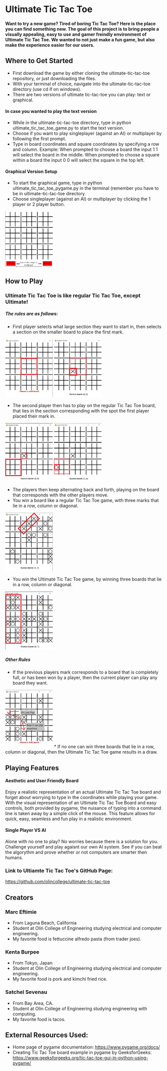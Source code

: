 # Ultimate Tic Tac Toe

#### Want to try a new game? Tired of boring Tic Tac Toe? Here is the place you can find something new. The goal of this project is to bring people a visually appealing, easy to use and gamer freindly environment of Ultimate Tic Tac Toe. We wanted to not just make a fun game, but also make the experience easier for our users.


## Where to Get Started
* First download the game by either cloning the ultimate-tic-tac-toe repository, or just downloading the files.
* With your terminal of choice, navigate into the ultimate-tic-tac-toe directory (use cd if on windows).
* There are two versions of ultimate tic-tac-toe you can play: text or graphical.

#### In case you wanted to play the text version
* While in the ultimate-tic-tac-toe directory, type in python ultimate_tic_tac_toe_game.py to start the text version.
* Choose if you want to play singleplayer (against an AI) or multiplayer by following the first prompt.
* Type in board coordinates and square coordinates by specifying a row and column. Example: When prompted to choose a board the input 1 1 will select the board in the middle. When prompted to choose a square within a board the input 0 0 will select the square in the top left.

#### Graphical Version Setup
* To start the graphical game, type in python ultimate_tic_tac_toe_pygame.py in the terminal (remember you have to be in ultimate-tic-tac-toe directory.
* Choose singleplayer (against an AI) or multiplayer by clicking the 1 player or 2 player button.

<img src="images/ss1.jpg" width="30%" height="30%">

## How to Play

### Ultimate Tic Tac Toe is like regular Tic Tac Toe, except Ultimate!

##### The rules are as follows:

* First player selects what large section they want to start in, then selects a section on the smaller board to place the first mark.

<img src="images/ss2.jpg" width="30%" height="30%">


<img src="images/ss3.1.jpg" width="30%" height="30%">

* The second player then has to play on the regular Tic Tac Toe board, that lies in the section corresponding with the spot the first player placed their mark in.

<img src="images/ss3.2.jpg" width="30%" height="30%">


<img src="images/ss3.jpg" width="30%" height="30%">

* The players then keep alternating back and forth, playing on the board that corresponds with the other players move.
* You win a board like a regular Tic Tac Toe game, with three marks that lie in a row, column or diagonal.

<img src="images/ss6.jpg" width="30%" height="30%">

* You win the Ultimate Tic Tac Toe game, by winning three boards that lie in a row, column or diagonal.

<img src="images/ss5.jpg" width="30%" height="30%">

##### Other Rules

* If the previous players mark corresponds to a board that is completely full, or has been won by a player, then the current player can play any board they want.

<img src="images/ss4.jpg" width="30%" height="30%">
* If no one can win three boards that lie in a row, column or diagonal, then the Ultimate Tic Tac Toe game results in a draw.

## Playing Features

#### Aesthetic and User Friendly Board
Enjoy a realistic representation of an actual Ultimate Tic Tac Toe board and forget about worrying to type in the coordinates while playing your game. With the visual representation of an Ultimate Tic Tac Toe Board and easy controls, both provided by pygame, the nuisance of typing into a command line is taken away by a simple click of the mouse. This feature allows for quick, easy, seamless and fun play in a realistic environment.

#### Single Player VS AI
Alone with no one to play? No worries because there is a solution for you. Challenge yourself and play agaisnt our own AI system. See if you can beat the algorythm and prove whether or not computers are smarter then humans.

### Link to Ultiamte Tic Tac Toe's GitHub Page:
https://github.com/olincollege/ultimate-tic-tac-toe

## Creators

### Marc Eftimie
* From Laguna Beach, California
* Student at Olin College of Engineering studying electrical and computer engineering.
* My favorite food is fettuccine alfredo pasta (from trader joes).

### Kenta Burpee
* From Tokyo, Japan
* Student at Olin College of Engineering studying electrical and computer engineering.
* My favorite food is pork and kimchi fried rice.

### Satchel Sevenau
* From Bay Area, CA.
* Student at Olin College of Engineering studying engineering with computing.
* My favorite food is tacos.

## External Resources Used:
* Home page of pygame documentation: https://www.pygame.org/docs/
* Creating Tic Tac Toe board example in pygame by GeeksforGeeks: https://www.geeksforgeeks.org/tic-tac-toe-gui-in-python-using-pygame/
